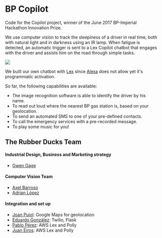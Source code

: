 # BP Copilot

Code for the Copilot project, winner of the June 2017 BP-Imperial Hackathon Innovation Prize.


We use computer vision to track the sleepiness of a driver in real
time, both with natural light and in darkness using an IR lamp.
When fatigue is detected, an automatic trigger is sent to a Lex Copilot chatbot
that engages with the driver and assists him on the road through simple tasks.


![](ezgif.com-video-to-gif.gif)

We built our own chatbot with [Lex](https://aws.amazon.com/lex/) since [Alexa](https://developer.amazon.com/alexa)
does not allow yet it's programmatic activation.

So far, the following capabilities are available:

 - The image recognition software is able to identify the driver by his name.
 - To read out loud where the nearest BP gas station is, based on your geolocation.
 - To send an automated SMS to one of your pre-defined contacts.
 - To call the emergency services with a pre-recorded message.
 - To play some music for you!

## The Rubber Ducks Team

#### Industrial Design, Business and Marketing strategy
- [Gwen Gage](https://www.linkedin.com/in/gwen-gage-332bba74/)
#### Computer Vision Team
- [Axel Barroso](https://github.com/axelBarroso)
- [Adrian López](https://github.com/alopezgit)
#### Integration and set up
- [Joan Pujol](https://github.com/Jspujol): Google Maps for geolocation
- [Eduardo González](https://github.com/edugp): Twilio, Flask
- [Pablo Pérez](https://github.com/PabStark): AWS Lex and Polly
- [Juan Eiros](https://github.com/jeiros): AWS Lex and Polly
